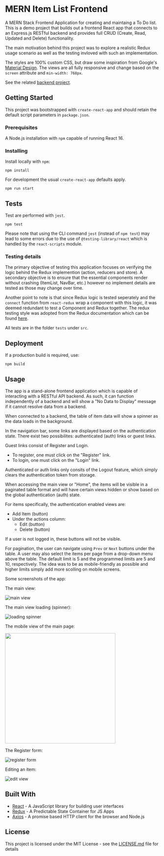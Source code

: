 # MERN Item List Frontend

A MERN Stack Frontend Application for creating and maintaing a To Do list. This is a demo project that builds out a frontend React app that connects to an Express.js RESTful backend and provides full CRUD (Create, Read, Updated and Delete) functionality.

The main motivation behind this project was to explore a realistic Redux usage scenario as well as the testing invloved with such an implementation.

The styles are 100% custom CSS, but draw some inspiration from Google's [Material Design](https://material.io/design/). The views are all fully responsive and change based on the `screen` attribute and `min-width: 768px`.

See the related [backend project](https://github.com/sbhaseen/mern-item-list-backend).

## Getting Started

This project was bootstrapped with `create-react-app` and should retain the default script parameters in `package.json`.

### Prerequisites

A Node.js installation with `npm` capable of running React 16.

### Installing

Install locally with `npm`:

```
npm install
```

For development the usual `create-react-app` defaults apply.

```
npm run start
```

## Tests

Test are performed with `jest`.

```
npm test
```

Please note that using the CLI command `jest` (instead of `npm test`) may lead to some errors due to the use of `@testing-library/react` which is handled by the `react-scripts` module.

### Testing details

The primary objective of testing this application focuses on verifying the logic behind the Redux implemention (action, reducers and store). A secondary objective is to ensure that the essential components render without crashing (ItemList, NavBar, etc.) however no implement details are tested as those may change over time.

Another point to note is that since Redux logic is tested seperately and the `connect` function from `react-redux` wrap a component with this logic, it was deemed redundant to test a Component and Redux together. The redux testing style was adopted from the Redux documentation which can be found [here](https://redux.js.org/recipes/writing-tests/).

All tests are in the folder `tests` under `src`.

## Deployment

If a production build is required, use:

```
npm build
```

## Usage

The app is a stand-alone frontend application which is capable of interacting with a RESTful API backend. As such, it can function independently of a backend and will show a "No Data to Display" message if it cannot resolve data from a backend.

When connected to a backend, the table of item data will show a spinner as the data loads in the background.

In the navigation bar, some links are displayed based on the authentication state. There exist two possibilites: authenticated (auth) links or guest links.

Guest links consist of Register and Login.

- To register, one must click on the "Register" link.
- To login, one must click on the "Login" link.

Authenticated or auth links only consits of the Logout feature, which simply clears the authentication token from storage.

When accessing the main view or "Home", the items will be visible in a paginated table format and will have certain views hidden or show based on the global authentication (auth) state.

For items specifically, the authentication enabled views are:

- Add Item (button)
- Under the actions column:
  - Edit (button)
  - Delete (button)

If a user is not logged in, these buttons will not be visible.

For pagination, the user can navigate using `Prev` or `Next` buttons under the table. A user may also select the items per page from a drop-down menu above the table. The default limit is 5 and the programmed limits are 5 and 10, respectively. The idea was to be as mobile-friendly as possible and higher limits simply add more scolling on mobile screens.

Some screenshots of the app:

The main view:

![main view](https://sbhaseen.github.io/mern-item-list-frontend/MainView.png)

The main view loading (spinner):

![loading spinner](https://sbhaseen.github.io/mern-item-list-frontend/AppLoading.png)

The mobile view of the main page:

<img src="https://sbhaseen.github.io/mern-item-list-frontend/MainViewMobile.png" width="360">

The Register form:

![register form](https://sbhaseen.github.io/mern-item-list-frontend/RegisterView.png)

Editing an item:

![edit view](https://sbhaseen.github.io/mern-item-list-frontend/EditItem.png)

## Built With

- [React](https://reactjs.org/) - A JavaScript library for building user interfaces
- [Redux](https://redux.js.org/) - A Predictable State Container for JS Apps
- [Axios](https://github.com/axios/axios) - A promise based HTTP client for the browser and Node.js

## License

This project is licensed under the MIT License - see the [LICENSE.md](LICENSE.md) file for details

